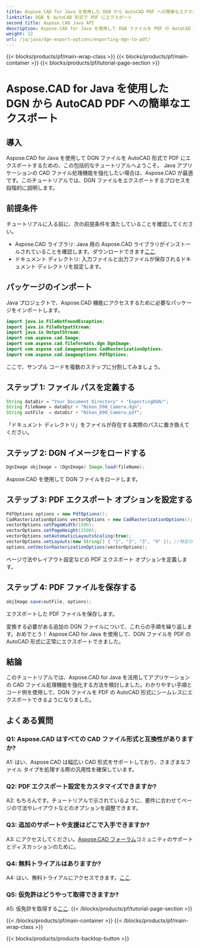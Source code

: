 ```yaml
---
title: Aspose.CAD for Java を使用した DGN から AutoCAD PDF への簡単なエクスポート
linktitle: DGN を AutoCAD 形式で PDF にエクスポート
second_title: Aspose.CAD Java API
description: Aspose.CAD for Java を使用して DGN ファイルを PDF の AutoCAD 形式にエクスポートするためのステップバイステップ ガイドをご覧ください。 Java アプリケーションの CAD 処理機能を簡単に強化します。
weight: 12
url: /ja/java/dgn-export-options/exporting-dgn-to-pdf/
---
```


{{< blocks/products/pf/main-wrap-class >}}
{{< blocks/products/pf/main-container >}}
{{< blocks/products/pf/tutorial-page-section >}}

# Aspose.CAD for Java を使用した DGN から AutoCAD PDF への簡単なエクスポート

## 導入

Aspose.CAD for Java を使用して DGN ファイルを AutoCAD 形式で PDF にエクスポートするための、この包括的なチュートリアルへようこそ。 Java アプリケーションの CAD ファイル処理機能を強化したい場合は、Aspose.CAD が最適です。このチュートリアルでは、DGN ファイルをエクスポートするプロセスを段階的に説明します。


## 前提条件
チュートリアルに入る前に、次の前提条件を満たしていることを確認してください。
-  Aspose.CAD ライブラリ: Java 用の Aspose.CAD ライブラリがインストールされていることを確認します。ダウンロードできます[ここ](https://releases.aspose.com/cad/java/).
- ドキュメント ディレクトリ: 入力ファイルと出力ファイルが保存されるドキュメント ディレクトリを設定します。

## パッケージのインポート

Java プロジェクトで、Aspose.CAD 機能にアクセスするために必要なパッケージをインポートします。

```java
import java.io.FileNotFoundException;
import java.io.FileOutputStream;
import java.io.OutputStream;
import com.aspose.cad.Image;
import com.aspose.cad.fileformats.dgn.DgnImage;
import com.aspose.cad.imageoptions.CadRasterizationOptions;
import com.aspose.cad.imageoptions.PdfOptions;
```

ここで、サンプル コードを複数のステップに分割してみましょう。

## ステップ 1: ファイル パスを定義する

```java
String dataDir = "Your Document Directory" + "ExportingDGN/";
String fileName = dataDir + "Nikon_D90_Camera.dgn";
String outFile  = dataDir + "Nikon_D90_Camera.pdf";
```

「ドキュメント ディレクトリ」をファイルが存在する実際のパスに置き換えてください。

## ステップ 2: DGN イメージをロードする

```java
DgnImage objImage = (DgnImage) Image.load(fileName);
```

Aspose.CAD を使用して DGN ファイルをロードします。

## ステップ 3: PDF エクスポート オプションを設定する

```java
PdfOptions options = new PdfOptions();
CadRasterizationOptions vectorOptions = new CadRasterizationOptions();
vectorOptions.setPageWidth(1500);
vectorOptions.setPageHeight(1500);
vectorOptions.setAutomaticLayoutsScaling(true);
vectorOptions.setLayouts(new String[] { "1", "2", "3", "9" }); //特定のビューをエクスポートする
options.setVectorRasterizationOptions(vectorOptions);
```

ページ寸法やレイアウト設定などの PDF エクスポート オプションを定義します。

## ステップ 4: PDF ファイルを保存する

```java
objImage.save(outFile, options);
```

エクスポートした PDF ファイルを保存します。

変換する必要がある追加の DGN ファイルについて、これらの手順を繰り返します。おめでとう！ Aspose.CAD for Java を使用して、DGN ファイルを PDF の AutoCAD 形式に正常にエクスポートできました。

## 結論

このチュートリアルでは、Aspose.CAD for Java を活用してアプリケーションの CAD ファイル処理機能を強化する方法を検討しました。わかりやすい手順とコード例を使用して、DGN ファイルを PDF の AutoCAD 形式にシームレスにエクスポートできるようになりました。

## よくある質問

### Q1: Aspose.CAD はすべての CAD ファイル形式と互換性がありますか?

A1: はい、Aspose.CAD は幅広い CAD 形式をサポートしており、さまざまなファイル タイプを処理する際の汎用性を確保しています。

### Q2: PDF エクスポート設定をカスタマイズできますか?

A2: もちろんです。チュートリアルで示されているように、要件に合わせてページの寸法やレイアウトなどのオプションを調整できます。

### Q3: 追加のサポートや支援はどこで入手できますか?

 A3: にアクセスしてください。[Aspose.CAD フォーラム](https://forum.aspose.com/c/cad/19)コミュニティのサポートとディスカッションのために。

### Q4: 無料トライアルはありますか?

 A4: はい、無料トライアルにアクセスできます。[ここ](https://releases.aspose.com/).

### Q5: 仮免許はどうやって取得できますか?

 A5: 仮免許を取得する[ここ](https://purchase.aspose.com/temporary-license/).
{{< /blocks/products/pf/tutorial-page-section >}}

{{< /blocks/products/pf/main-container >}}
{{< /blocks/products/pf/main-wrap-class >}}

{{< blocks/products/products-backtop-button >}}
